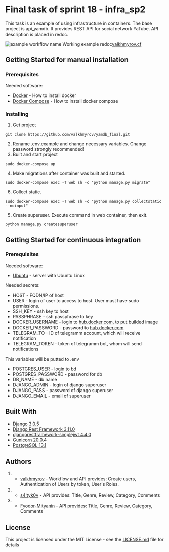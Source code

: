 # Final task of sprint 18 - infra_sp2
This task is an example of using infrastructure in containers. The base project is api_yamdb. It provides REST API for social network YaTube. API description is  placed in redoc.

![example workflow name](https://github.com/valkhmyrov/yamdb_final/workflows/yamdb_final/badge.svg)
Working example redoc[valkhmyrov.cf](http://valkhmyrov.cf/redoc)
## Getting Started for manual installation
### Prerequisites
Needed software:
* [Docker](https://docs.docker.com/engine/install/) - How to install docker
* [Docker Compose](https://docs.docker.com/compose/install/) - How to install docker compose
### Installing
1. Get project
```
git clone https://github.com/valkhmyrov/yamdb_final.git
```
2. Rename .env.example and change necessary variables. Change password strongly recommended!
3. Built and start project
```
sudo docker-compose up
```
4. Make migrations after container was built and started.
```
sudo docker-compose exec -T web sh -c "python manage.py migrate"
```
6. Collect static.
```
sudo docker-compose exec -T web sh -c "python manage.py collectstatic --noinput"
```
5. Create superuser. Execute command in web container, then exit.
```
python manage.py createsuperuser
```

## Getting Started for continuous integration
### Prerequisites
Needed software:
* [Ubuntu](https://ubuntu.com/) - server with Ubuntu Linux

Needed secrets:
- HOST - FQDN/IP of host
- USER - login of user to access to host. User must have sudo permissions.
- SSH_KEY - ssh key to host
- PASSPHRASE - ssh passphrase to key
- DOCKER_USERNAME - login to [hub.docker.com](https://hub.docker.com/), to put builded image
- DOCKER_PASSWORD - password to [hub.docker.com](https://hub.docker.com/)
- TELEGRAM_TO - ID of telegramm account, which will receive notification
- TELEGRAM_TOKEN - token of telegramm bot, whom will send notifications

This variables will be putted to .env
- POSTGRES_USER - login to bd
- POSTGRES_PASSWORD - password for db
- DB_NAME - db name
- DJANGO_ADMIN - login of django superuser
- DJANGO_PASS - password of django superuser
- DJANGO_EMAIL - email of superuser

## Built With
* [Django 3.0.5](https://www.djangoproject.com/)
* [Django Rest Framework 3.11.0](https://www.django-rest-framework.org/)
* [djangorestframework-simplejwt 4.4.0](https://pypi.org/project/djangorestframework-simplejwt/)
* [Gunicorn 20.0.4](https://gunicorn.org/)
* [PostgreSQL 13.1](https://www.postgresql.org/)
## Authors
1. * [valkhmyrov](https://github.com/valkhmyrov) - Workflow and API provides: Create users, Authentication of Users by token, User's Roles. 
2. * [s4ltyk0v](https://github.com/s4ltyk0v) - API provides: Title, Genre, Review, Category, Comments
3. * [Fyodor-Mityanin](https://github.com/Fyodor-Mityanin) - API provides: Title, Genre, Review, Category, Comments
## License
This project is licensed under the MIT License - see the [LICENSE.md](LICENSE.md) file for details
